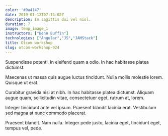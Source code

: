 ```yaml
---
color: '#0a4147'
date: 2019-01-12T07:14:02Z
description: In sagittis dui vel nisl.
duration: 7
image: temp_image_1
instructors: ["Benn Buffin"]
technologies: ["Angular","JS","JAMStack"]
title: Otcom workshop
slug: otcom-workshop-924
---
```

Suspendisse potenti. In eleifend quam a odio. In hac habitasse platea dictumst.

Maecenas ut massa quis augue luctus tincidunt. Nulla mollis molestie lorem. Quisque ut erat.

Curabitur gravida nisi at nibh. In hac habitasse platea dictumst. Aliquam augue quam, sollicitudin vitae, consectetuer eget, rutrum at, lorem.

Integer tincidunt ante vel ipsum. Praesent blandit lacinia erat. Vestibulum sed magna at nunc commodo placerat.

Praesent blandit. Nam nulla. Integer pede justo, lacinia eget, tincidunt eget, tempus vel, pede.
